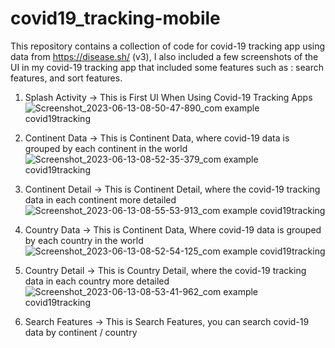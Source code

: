 # covid19_tracking-mobile
This repository contains a collection of code for covid-19 tracking app using data from https://disease.sh/ (v3), I also included a few screenshots of the UI in my covid-19 tracking app that included some features such as : search features, and sort features.

1. Splash Activity -> This is First UI When Using Covid-19 Tracking Apps
![Screenshot_2023-06-13-08-50-47-890_com example covid19tracking](https://github.com/andryann007/covid19_tracking-mobile/assets/103846142/cc5d5d6c-f078-4de3-bd86-aef0657f958b)



2. Continent Data -> This is Continent Data, where covid-19 data is grouped by each continent in the world
![Screenshot_2023-06-13-08-52-35-379_com example covid19tracking](https://github.com/andryann007/covid19_tracking-mobile/assets/103846142/1e3340e0-bac9-4560-ab9e-de8df8b00330)



3. Continent Detail -> This is Continent Detail, where the covid-19 tracking data in each continent more detailed
![Screenshot_2023-06-13-08-55-53-913_com example covid19tracking](https://github.com/andryann007/covid19_tracking-mobile/assets/103846142/1c3f17b2-c846-4554-9d32-8ebe0c40f01e)



4. Country Data -> This is Continent Data, Where covid-19 data is grouped by each country in the world
![Screenshot_2023-06-13-08-52-54-125_com example covid19tracking](https://github.com/andryann007/covid19_tracking-mobile/assets/103846142/7b73188b-b1ae-4414-9e5f-1ccf69f1b156)



5. Country Detail -> This is Country Detail, where the covid-19 tracking data in each country more detailed
![Screenshot_2023-06-13-08-53-41-962_com example covid19tracking](https://github.com/andryann007/covid19_tracking-mobile/assets/103846142/98a788c9-e875-41aa-935d-e054599583a9)



6. Search Features -> This is Search Features, you can search covid-19 data by continent / country
